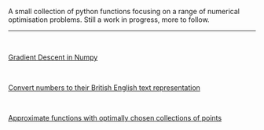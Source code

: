 A small collection of python functions focusing on a range of numerical optimisation problems.
Still a work in progress, more to follow.

***

<br>

[Gradient Descent in Numpy](optimdemo.ipynb)

<br>

[Convert numbers to their British English text representation](textnumdemo.ipynb)

<br>

[Approximate functions with optimally chosen collections of points](rectdemo.ipynb)

